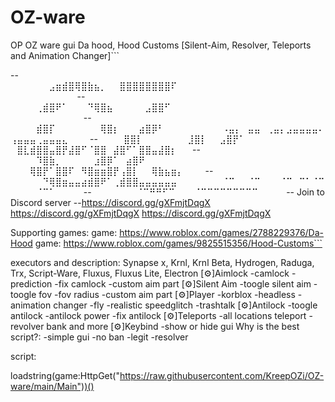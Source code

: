 # OZ-ware
OP OZ ware gui Da hood, Hood Customs [Silent-Aim, Resolver, Teleports and Animation Changer]```

--⠀⠀⠀⠀⠀⠀⣠⣶⣾⣿⢿⣿⣷⣦⡀⠀⠀⣿⣿⣿⣿⣿⣿⣿⣿⠏⠀⠀⠀⠀⠀⠀⠀⠀⠀⠀⠀⠀⠀⠀⠀⠀⠀⠀⠀⠀⠀⠀⠀⠀⠀⠀⠀⠀⠀⠀⠀⠀⠀
--⠀⠀⠀⠀⢀⣾⣿⠟⠁⠀⠀⠀⠙⢿⣿⣦⠀⠀⠀⠀⠀⣠⣿⣿⠋⠀⠀⠀⠀⠀⠀⠀⠀⠀⠀⠀⠀⠀⠀⠀⠀⠀⠀⠀⠀⠀⠀⠀⠀⠀⠀⠀⠀⠀⠀⠀⠀⠀⠀⠀
--⠀⠀⠀⠀⣾⣿⡏⠀⠀⠀⠀⠀⠀⠀⢿⣿⡆⠀⠀⠀⣴⣿⡿⠃⠀⠀⠀⠀⠀⠀⠀⠀⠀⠠⣤⡄⠀⣤⣤⠀⢀⣤⡄⣠⣤⣤⣤⣤⠄⢠⣤⣤⣤⢀⣤⣤⣤⣄⠀⠀⠀
--⠀⠀⠀⠀⣿⣿⡇⠀⠀⠀⠀⠀⠀⠀⣸⣿⡇⠀⠀⣠⣿⡟⠁⠀⠀⠀⠀⠀⠀⠀⠀⠀ ⠀⣿⣇⣾⣿⣿⣤⣿⡟⣼⣿⠋⠈⣿⣿⠀⣼⣿⠋⠁⣿⣿⣤⣼⣿⡆⠀⠀
--⠀⠀⠀⠀⠹⣿⣷⡀⠀⠀⠀⠀⠀⣰⣿⡿⠁⠀⣴⣿⠟⠀⠀⠀⠀⠀⠀⠀⠀⠀ ⠀⠀⠀⢿⣿⡟⠁⣿⣿⠏⠀⠻⣿⣶⣶⣿⡟⢠⣿⡇⠀⠀⢿⣷⣦⣶⡄⠀⠀⠀
--⠀⠀⠀⠀⠀⠙⢿⣿⣶⣤⣤⣴⣾⣿⠟⠁⢀⣾⣿⣿⣤⣤⣤⣤⣤⣤⠀⠀⠀⠀⠀⠀⠀⠈⠉⠀⠀⠈⠉⠀⠀⠀⠈⠉⠀⠉⠁⠈⠉⠀⠀⠀⠀⠈⠉⠁⠀⠀⠀⠀
--⠀⠀⠀⠀⠀⠀⠀⠈⠉⠛⠛⠋⠉⠀⠀⠀⠈⠉⠉⠉⠉⠉⠉⠉⠉⠉⠀⠀⠀⠀ 
--  Join to Discord server
--https://discord.gg/gXFmjtDqgX           https://discord.gg/gXFmjtDqgX           https://discord.gg/gXFmjtDqgX


Supporting games:
game: https://www.roblox.com/games/2788229376/Da-Hood
game: https://www.roblox.com/games/9825515356/Hood-Customs```

executors and description:
Synapse x, Krnl, Krnl Beta, Hydrogen, Raduga, Trx, Script-Ware, Fluxus, Fluxus Lite, Electron
[⚙]Aimlock
-camlock
-prediction
-fix camlock
-custom aim part
[⚙]Silent Aim
-toogle silent aim
-toogle fov
-fov radius
-custom aim part
[⚙]Player
-korblox
-headless
-animation changer
-fly
-realistic speedglitch
-trashtalk
[⚙]Antilock
-toogle antilock
-antilock power
-fix antilock
[⚙]Teleports
-all locations teleport
-revolver bank and more
[⚙]Keybind
-show or hide gui
Why is the best script?:
-simple gui
-no ban
-legit
-resolver

script:

loadstring(game:HttpGet("https://raw.githubusercontent.com/KreepOZi/OZ-ware/main/Main"))()

